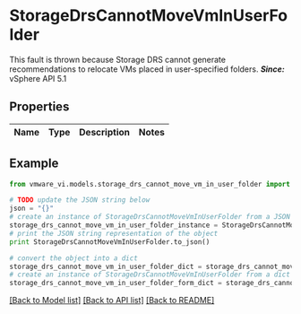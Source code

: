 # StorageDrsCannotMoveVmInUserFolder

This fault is thrown because Storage DRS cannot generate recommendations to relocate VMs placed in user-specified folders.  ***Since:*** vSphere API 5.1 

## Properties
Name | Type | Description | Notes
------------ | ------------- | ------------- | -------------

## Example

```python
from vmware_vi.models.storage_drs_cannot_move_vm_in_user_folder import StorageDrsCannotMoveVmInUserFolder

# TODO update the JSON string below
json = "{}"
# create an instance of StorageDrsCannotMoveVmInUserFolder from a JSON string
storage_drs_cannot_move_vm_in_user_folder_instance = StorageDrsCannotMoveVmInUserFolder.from_json(json)
# print the JSON string representation of the object
print StorageDrsCannotMoveVmInUserFolder.to_json()

# convert the object into a dict
storage_drs_cannot_move_vm_in_user_folder_dict = storage_drs_cannot_move_vm_in_user_folder_instance.to_dict()
# create an instance of StorageDrsCannotMoveVmInUserFolder from a dict
storage_drs_cannot_move_vm_in_user_folder_form_dict = storage_drs_cannot_move_vm_in_user_folder.from_dict(storage_drs_cannot_move_vm_in_user_folder_dict)
```
[[Back to Model list]](../README.md#documentation-for-models) [[Back to API list]](../README.md#documentation-for-api-endpoints) [[Back to README]](../README.md)


